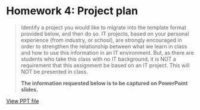 # Homework 4: Project plan

> Identify a project you would like to migrate into the template format provided
  below, and then do so. IT projects, based on your personal experience (from
  industry, or school), are strongly encouraged in order to strengthen the
  relationship between what we learn in class and how to use this information in
  an IT environment. But, as there are students who take this class with no IT
  background, it is NOT a requirement that this assignment be based on an IT
  project. This will NOT be presented in class.
>
> **The information requested below is to be captured on PowerPoint slides.**

[View PPT file](pres.pptx)
